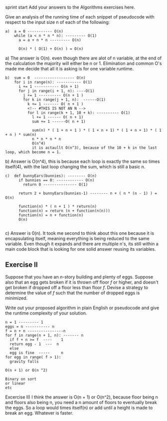 sprint start
Add your answers to the Algorithms exercises here.

Give an analysis of the running time of each snippet of
pseudocode with respect to the input size n of each of the following:

```
a)  a = 0 ----------- O(n)
    while (a < n * n * n): --------- O(1)
      a = a + n * n --------- O(n)

      O(n) * ( O(1) + O(n) ) = O(n)
```
a) The answer is O(n). even though there are alot of n variable, at the end of the calculation the majority will either be n or 1. Elimination and common O's made me decide that all it is asking is for one variable runtime.

```
b)  sum = 0  ------------------ O(n)
    for i in range(n): ----------- O(1)
      i += 1 ----------- O(n + 1)
      for j in range(i + 1, n): ----O(1)
        j += 1 ---------- O(n + 1 )
        for k in range(j + 1, n):  ------O(1)
          k += 1 ------- O( n + 1 )
          <!-- #THIS IS NOT AN N -->
          for l in range(k + 1, 10 + k): ---------- O(1)
            l += 1 ------ O( n + 1)
            sum += 1 ------O( n + 1)

            sum(n) * ( 1 + n + 1 ) * ( 1 + n + 1) * ( 1 + n + 1) * ( 1 + n ) * sum(n)
            n * n * n * n
            O(n^4)
            it is actaullt O(n^3), because of the 10 + k in the last loop, which become n = 1.
```
b) Answer is O(n^4), this is because each loop is exactly the same so times itself(4), with the last loop changing the sum, which is still a basic n.

```
c)  def bunnyEars(bunnies): -------- O(n)
      if bunnies == 0: ------------ O(n)
        return 0 --------------- O(1)

      return 2 + bunnyEars(bunnies-1) -------- n + ( n * (n - 1) ) = O(n)

      function(n) * ( n + 1 ) * return(n)
      function(n) = return (n + function(n(n))) 
      function(n) = n + function(n) 
      O(n)
      
```
c) Answer is 0(n). It took me second to think about this one because it is encapsulating itself, meaning everything is being reduced to the same variable. Even though it expands and there are multiple n's, its still within a main code block that is looking for one solid answer reusing its variables.

## Exercise II

Suppose that you have an _n_-story building and plenty of eggs. Suppose also that an egg gets broken if it is thrown off floor _f_ or higher, and doesn't get broken if dropped off a floor less than floor _f_. Devise a strategy to determine the value of _f_ such that the number of dropped eggs is minimized.

Write out your proposed algorithm in plain English or pseudocode and give the runtime complexity of your solution.
```
n = 1 --------- 1
eggs = n ----------- n
f = n + n ----------------n
for f in range(n + 1, n): ------- n
  if f + n >= f  ----    1
  return egg - 1  ---  n
  else       
  egg is fine  -----     n
for egg in range( f > 1):
  gravity falls  

O(n + 1) or O(n ^2)

Binary on sort
or linear
etc
```
Excercise II) I think the answer is O(n + 1) or O(n^2), because floor being n and floors also being n, you need a n amount of floors to eventually break the eggs. So a loop would times itself(n) or add until a height is made to break an egg. Whatever is faster.